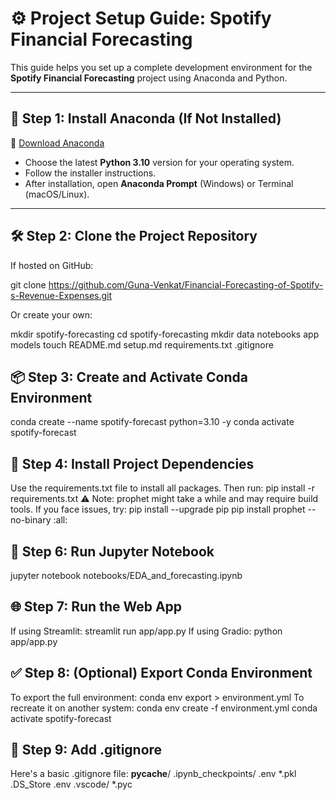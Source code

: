 # ⚙️ Project Setup Guide: Spotify Financial Forecasting

This guide helps you set up a complete development environment for the **Spotify Financial Forecasting** project using Anaconda and Python.

---

## 🧰 Step 1: Install Anaconda (If Not Installed)

🔗 [Download Anaconda](https://www.anaconda.com/products/distribution)

- Choose the latest **Python 3.10** version for your operating system.
- Follow the installer instructions.
- After installation, open **Anaconda Prompt** (Windows) or Terminal (macOS/Linux).

---

## 🛠️ Step 2: Clone the Project Repository

If hosted on GitHub:

git clone https://github.com/Guna-Venkat/Financial-Forecasting-of-Spotify-s-Revenue-Expenses.git

Or create your own:

mkdir spotify-forecasting
cd spotify-forecasting
mkdir data notebooks app models
touch README.md setup.md requirements.txt .gitignore

## 📦 Step 3: Create and Activate Conda Environment
conda create --name spotify-forecast python=3.10 -y
conda activate spotify-forecast

## 📜 Step 4: Install Project Dependencies
Use the requirements.txt file to install all packages.
Then run:
pip install -r requirements.txt
⚠️ Note: prophet might take a while and may require build tools. If you face issues, try:
pip install --upgrade pip
pip install prophet --no-binary :all:

## 🚀 Step 6: Run Jupyter Notebook
jupyter notebook notebooks/EDA_and_forecasting.ipynb
## 🌐 Step 7: Run the Web App
If using Streamlit:
streamlit run app/app.py
If using Gradio:
python app/app.py
## ✅ Step 8: (Optional) Export Conda Environment
To export the full environment:
conda env export > environment.yml
To recreate it on another system:
conda env create -f environment.yml
conda activate spotify-forecast
## 🧹 Step 9: Add .gitignore
Here's a basic .gitignore file:
__pycache__/
.ipynb_checkpoints/
.env
*.pkl
.DS_Store
.env
.vscode/
*.pyc
